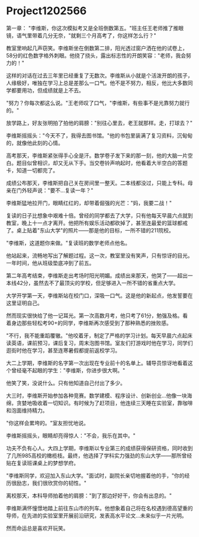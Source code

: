 # Project1202566
第一章：
"李维斯，你这次模拟考又是全班倒数第五。"班主任王老师推了推眼镜，语气里带着几分无奈，"就剩三个月高考了，你这样怎么行？"

教室里响起几声窃笑。李维斯坐在倒数第二排，阳光透过窗户洒在他的试卷上，58分的红色数字格外刺眼。他挠了挠头，露出标志性的开朗笑容："老师，我会努力的！"

这样的对话在过去三年里已经重复了无数次。李维斯从小就是个活泼开朗的孩子，人缘极好，唯独在学习上总是差那么一口气。他不是不努力，相反，他比大多数同学都要用功，但成绩就是上不去。

"努力？你每次都这么说。"王老师叹了口气，"李维斯，有些事不是光靠努力就行的。"

放学路上，好友张明拍了拍他的肩膀："别往心里去，老王就那样。走，打球去？"

李维斯摇摇头："今天不了，我得去图书馆。"他的书包里装满了复习资料，沉甸甸的，就像他此刻的心情。

高考那天，李维斯紧张得手心全是汗。数学卷子发下来的那一刻，他的大脑一片空白。题目似曾相识，却又无从下手。当交卷铃声响起时，他看着大半空白的答题卡，知道一切都完了。

成绩公布那天，李维斯把自己关在房间里一整天。二本线都没过，只能上专科。母亲在门外轻声说："要不...复读一年？"

李维斯猛地拉开门，眼睛红红的，却带着倔强的光芒："妈，我要二战！"

复读的日子比想象中艰难十倍。曾经的同学都去了大学，只有他每天早晨六点就到教室，晚上十一点才离开。他把所有娱乐活动都砍掉了，甚至连最爱的篮球都戒了。桌上贴着"东山大学"的照片——那是他的目标，一所不错的211院校。

"李维斯，这道题你来做。"复读班的数学老师点他名。

他站起来，流畅地写出了解题过程。这一次，教室里没有笑声，只有惊讶的目光。一年时间，他从班级垫底冲到了前五。

第二年高考结束，李维斯走出考场时阳光明媚。成绩出来那天，他哭了——超出一本线42分，虽然去不了最顶尖的学校，但足够进入一所不错的省重点大学。

大学开学第一天，李维斯站在校门口，深吸一口气。这是他的新起点，他发誓要在这里证明自己。

然而现实很快给了他一记耳光。第一次高数月考，他只考了61分，勉强及格。看着身边那些轻松考90+的同学，李维斯再次感受到了那种熟悉的挫败感。

"不行，我不能重蹈覆辙。"他咬着牙，制定了严格的学习计划。每天早晨六点起床读英语，课前预习，课后复习，周末泡图书馆。室友们打游戏时他在学习，同学们逛街时他在学习，甚至连寒暑假都提前返校学习。

大二上学期，李维斯的名字第一次出现在专业前十的名单上。辅导员惊讶地看着这个曾经毫不起眼的学生："李维斯，你进步很大啊。"

他笑了笑，没说什么。只有他知道自己付出了多少。

大三时，李维斯开始参加各种竞赛。数学建模、程序设计、创新创业...他像一块海绵，贪婪地吸收着一切知识。有时候为了赶项目，他连续三天睡在实验室，靠咖啡和泡面维持精力。

"你这样会累垮的。"室友担忧地说。

李维斯摇摇头，眼睛却亮得惊人："不会，我乐在其中。"

功夫不负有心人。大四上学期，李维斯以专业第三的成绩获得保研资格，同时收到了几所985高校的橄榄枝。最终，他选择了学科实力强劲的东山大学——那所曾经贴在复读班课桌上的梦想学府。

"李维斯同学，欢迎加入东山大学。"面试时，副院长亲切地握着他的手，"你的经历很励志，我们很欣赏你的韧性。"

离校那天，本科导师拍着他的肩膀："到了那边好好干，你会有出息的。"

李维斯满怀憧憬地踏上前往东山市的列车。他想象着自己将在名校遇到德高望重的导师，在先进的实验室里开展前沿研究，发表高水平论文...未来似乎一片光明。

然而命运总是喜欢开玩笑。
